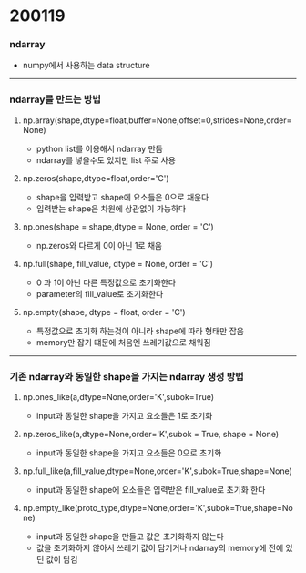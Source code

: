 # 200119

### ndarray

- numpy에서 사용하는 data structure

---

### ndarray를 만드는 방법

1. np.array(shape,dtype=float,buffer=None,offset=0,strides=None,order=None)
    - python list를 이용해서 ndarray 만듬
    - ndarray를 넣을수도 있지만 list 주로 사용

2. np.zeros(shape,dtype=float,order='C')
    - shape을 입력받고 shape에 요소들은 0으로 채운다
    - 입력받는 shape은 차원에 상관없이 가능하다

3. np.ones(shape = shape,dtype = None, order = 'C')
    - np.zeros와 다르게 0이 아닌 1로 채움

4. np.full(shape, fill_value, dtype = None, order = 'C')
    - 0 과 1이 아닌 다른 특정값으로 초기화한다
    - parameter의  fill_value로 초기화한다

5. np.empty(shape, dtype = float, order = 'C')
    - 특정값으로 초기화 하는것이 아니라 shape에 따라 형태만 잡음
    - memory만 잡기 떄문에 처음엔 쓰레기값으로 채워짐

---

### 기존 ndarray와 동일한 shape을 가지는 ndarray 생성 방법

1. np.ones_like(a,dtype=None,order='K',subok=True)
    - input과 동일한 shape을 가지고 요소들은 1로 초기화

2. np.zeros_like(a,dtype=None,order='K',subok = True, shape = None)
    - input과 동일한 shape을 가지고 요소들은 0으로 초기화

3. np.full_like(a,fill_value,dtype=None,order='K',subok=True,shape=None)
    - input과 동일한 shape에 요소들은 입력받은 fill_value로 초기화 한다

4. np.empty_like(proto_type,dtype=None,order='K',subok=True,shape=None)
    - input과 동일한 shape을 만들고 값은 초기화하지 않는다
    - 값을 초기화하지 않아서 쓰레기 값이 담기거나 ndarray의 memory에 전에 있던 값이 담김